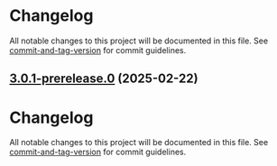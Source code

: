 # Changelog

All notable changes to this project will be documented in this file. See [commit-and-tag-version](https://github.com/absolute-version/commit-and-tag-version) for commit guidelines.

## [3.0.1-prerelease.0](https://github.com/purview-dev/purview-telemetry-sourcegenerator/compare/v3.0.0...v3.0.1-prerelease.0) (2025-02-22)

# Changelog

All notable changes to this project will be documented in this file. See [commit-and-tag-version](https://github.com/absolute-version/commit-and-tag-version) for commit guidelines.
